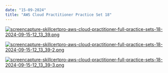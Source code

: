 ```yaml
---
date: "15-09-2024"
title: "AWS Cloud Practitioner Practice Set 18"
---
```

<a href="/images/screencapture-skillcertpro-aws-cloud-practitioner-full-practice-sets-18-2024-09-15-12_13_39.png" target="_blank"><img src="/images/screencapture-skillcertpro-aws-cloud-practitioner-full-practice-sets-18-2024-09-15-12_13_39.png" alt="screencapture-skillcertpro-aws-cloud-practitioner-full-practice-sets-18-2024-09-15-12_13_39.png" /></a>

<a href="/images/screencapture-skillcertpro-aws-cloud-practitioner-full-practice-sets-18-2024-09-15-12_13_39-2.png" target="_blank"><img src="/images/screencapture-skillcertpro-aws-cloud-practitioner-full-practice-sets-18-2024-09-15-12_13_39-2.png" alt="screencapture-skillcertpro-aws-cloud-practitioner-full-practice-sets-18-2024-09-15-12_13_39-2.png" /></a>

<a href="/images/screencapture-skillcertpro-aws-cloud-practitioner-full-practice-sets-18-2024-09-15-12_13_39-3.png" target="_blank"><img src="/images/screencapture-skillcertpro-aws-cloud-practitioner-full-practice-sets-18-2024-09-15-12_13_39-3.png" alt="screencapture-skillcertpro-aws-cloud-practitioner-full-practice-sets-18-2024-09-15-12_13_39-3.png" /></a>